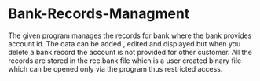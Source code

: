 # Bank-Records-Managment

The given program manages the records for bank where the bank provides account id.
The data can be added , edited and displayed but when you delete a bank record the account is not provided for other customer.
All the records are stored in the rec.bank file which is a user created binary file which can be opened only via the program thus restricted access.
